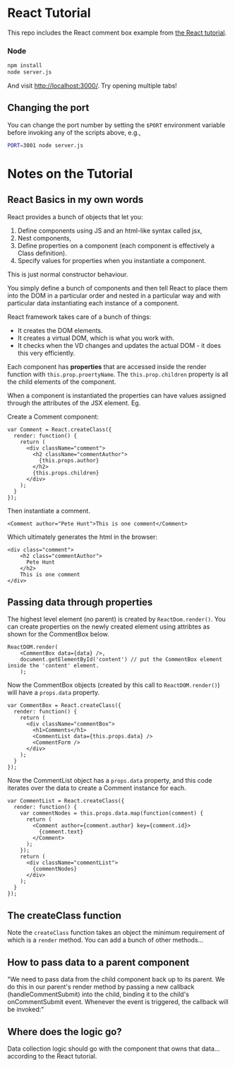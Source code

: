 # React Tutorial

This repo includes the React comment box example from [the React tutorial](http://facebook.github.io/react/docs/tutorial.html).

### Node

```sh
npm install
node server.js
```

And visit <http://localhost:3000/>. Try opening multiple tabs!

## Changing the port

You can change the port number by setting the `$PORT` environment variable before invoking any of the scripts above, e.g.,

```sh
PORT=3001 node server.js
```

# Notes on the Tutorial

## React Basics in my own words

React provides a bunch of objects that let you:

1. Define components using JS and an html-like syntax called jsx,
2. Nest components,
3. Define properties on a component (each component is effectively a Class definition).
4. Specify values for properties when you instantiate a component. 

This is just normal constructor behaviour.

You simply define a bunch of components and then tell React to place them into 
the DOM in a particular order and nested in a particular way and with particular
data instantiating each instance of a component. 

React framework takes care of a bunch of things:

* It creates the DOM elements.
* It creates a virtual DOM, which is what you work with.
* It checks when the VD changes and updates the actual DOM - it does this very
efficiently.

Each component has **properties** that are accessed inside the render function
with `this.prop.proertyName`. The `this.prop.children` property is all the child
elements of the component. 

When a component is instantiated the properties can have values assigned through
the attributes of the JSX element. Eg.

Create a Comment component:

    var Comment = React.createClass({
      render: function() {
        return (
          <div className="comment">
            <h2 className="commentAuthor">
              {this.props.author}
            </h2>
            {this.props.children}
          </div>
        );
      }
    });
    
Then instantiate a comment.

    <Comment author="Pete Hunt">This is one comment</Comment>

Which ultimately generates the html in the browser:

    <div class="comment">
        <h2 class="commentAuthor">
          Pete Hunt
        </h2>
        This is one comment
    </div>

## Passing data through properties

The highest level element (no parent) is created by `ReactDom.render()`.
You can create properties on the newly created element using attribtes as shown
for the CommentBox below. 

    ReactDOM.render(
        <CommentBox data={data} />,
        document.getElementById('content') // put the CommentBox element inside the 'content' element.
        );

Now the CommentBox objects (created by this call to `ReactDOM.render()`) will 
have a `props.data` property.

    var CommentBox = React.createClass({
      render: function() {
        return (
          <div className="commentBox">
            <h1>Comments</h1>
            <CommentList data={this.props.data} />
            <CommentForm />
          </div>
        );
      }
    });
    
Now the CommentList object  has a `props.data` property, and this code iterates
over the data to create a Comment instance for each.

    var CommentList = React.createClass({
      render: function() {
        var commentNodes = this.props.data.map(function(comment) {
          return (
            <Comment author={comment.author} key={comment.id}>
              {comment.text}
            </Comment>
          );
        });
        return (
          <div className="commentList">
            {commentNodes}
          </div>
        );
      }
    });





## The createClass function

Note the `createClass` function takes an object the minimum requirement of 
which is a `render` method. You can add a bunch of other methods...

## How to pass data to a parent component

"We need to pass data from the child component back up to its parent. We do this 
in our parent's render method by passing a new callback (handleCommentSubmit) 
into the child, binding it to the child's onCommentSubmit event. Whenever the 
event is triggered, the callback will be invoked:"

## Where does the logic go?

Data collection logic should go with the component that owns that data... 
according to the React tutorial. 



